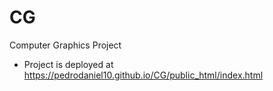 # CG
Computer Graphics Project
- Project is deployed at https://pedrodaniel10.github.io/CG/public_html/index.html
